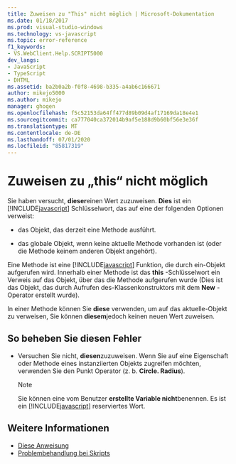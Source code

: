 ```yaml
---
title: Zuweisen zu "This" nicht möglich | Microsoft-Dokumentation
ms.date: 01/18/2017
ms.prod: visual-studio-windows
ms.technology: vs-javascript
ms.topic: error-reference
f1_keywords:
- VS.WebClient.Help.SCRIPT5000
dev_langs:
- JavaScript
- TypeScript
- DHTML
ms.assetid: ba2b0a2b-f0f8-4698-b335-a4ab6c166671
author: mikejo5000
ms.author: mikejo
manager: ghogen
ms.openlocfilehash: f5c52153da64ff477d89b09d4af17169da18e4e1
ms.sourcegitcommit: ca777040ca372014b9af5e188d9b60bf56e3e36f
ms.translationtype: MT
ms.contentlocale: de-DE
ms.lasthandoff: 07/01/2020
ms.locfileid: "85817319"
---
```

# <a name="cannot-assign-to-this"></a>Zuweisen zu „this“ nicht möglich
Sie haben versucht, **dieser**einen Wert zuzuweisen. **Dies** ist ein [!INCLUDE[javascript](../../javascript/includes/javascript-md.md)] Schlüsselwort, das auf eine der folgenden Optionen verweist:

- das Objekt, das derzeit eine Methode ausführt.

- das globale Objekt, wenn keine aktuelle Methode vorhanden ist (oder die Methode keinem anderen Objekt angehört).

Eine Methode ist eine [!INCLUDE[javascript](../../javascript/includes/javascript-md.md)] Funktion, die durch ein-Objekt aufgerufen wird. Innerhalb einer Methode ist das **this** -Schlüsselwort ein Verweis auf das Objekt, über das die Methode aufgerufen wurde (Dies ist das Objekt, das durch Aufrufen des-Klassenkonstruktors mit dem **New** -Operator erstellt wurde).

In einer Methode können Sie **diese** verwenden, um auf das aktuelle-Objekt zu verweisen, Sie können **diesem**jedoch keinen neuen Wert zuweisen.

## <a name="to-correct-this-error"></a>So beheben Sie diesen Fehler

- Versuchen Sie nicht, **diesen**zuzuweisen. Wenn Sie auf eine Eigenschaft oder Methode eines instanziierten Objekts zugreifen möchten, verwenden Sie den Punkt Operator (z. b. **Circle. Radius**).

  > [!NOTE]
  > Sie können eine vom Benutzer **erstellte Variable nicht**benennen. Es ist ein [!INCLUDE[javascript](../../javascript/includes/javascript-md.md)] reserviertes Wort.

## <a name="see-also"></a>Weitere Informationen

- [Diese Anweisung](../../javascript/reference/this-statement-javascript.md)
- [Problembehandlung bei Skripts](../../javascript/advanced/troubleshooting-your-scripts-javascript.md)